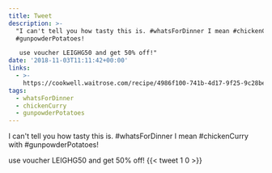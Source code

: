 ```yaml
---
title: Tweet
description: >-
  "I can't tell you how tasty this is. #whatsForDinner I mean #chickenCurry with
  #gunpowderPotatoes!

   use voucher LEIGHG50 and get 50% off!"
date: '2018-11-03T11:11:42+00:00'
links:
  - >-
    https://cookwell.waitrose.com/recipe/4986f100-741b-4d17-9f25-9c28be97f2c1?portionQuantity=2&fromLocation=/recipes
tags:
  - whatsForDinner
  - chickenCurry
  - gunpowderPotatoes
---
```

I can't tell you how tasty this is. #whatsForDinner I mean #chickenCurry with #gunpowderPotatoes!

 use voucher LEIGHG50 and get 50% off!
      {{< tweet 1 0 >}}
    
